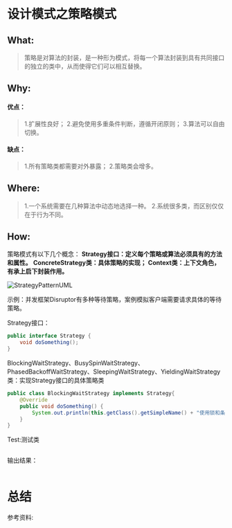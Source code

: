 # 设计模式之策略模式
## What:

>策略是对算法的封装，是一种形为模式，将每一个算法封装到具有共同接口的独立的类中，从而使得它们可以相互替换。


## Why:
#### 优点：
>1.扩展性良好；
2.避免使用多重条件判断，遵循开闭原则；
3.算法可以自由切换。

#### 缺点：
>1.所有策略类都需要对外暴露；
2.策略类会增多。


## Where:
>1.一个系统需要在几种算法中动态地选择一种。
2.系统很多类，而区别仅仅在于行为不同。

## How:

策略模式有以下几个概念：
**Strategy接口：定义每个策略或算法必须具有的方法和属性。**
**ConcreteStrategy类：具体策略的实现；** 
**Context类：上下文角色，有承上启下封装作用。**

![StrategyPatternUML](https://raw.githubusercontent.com/MuggleLee/PicGo/master/%E8%AE%BE%E8%AE%A1%E6%A8%A1%E5%BC%8F/%E7%AD%96%E7%95%A5%E6%A8%A1%E5%BC%8F/StrategyPatternUML.png)

示例：并发框架Disruptor有多种等待策略，案例模拟客户端需要请求具体的等待策略。

Strategy接口：
```java
public interface Strategy {
    void doSomething();
}
```
BlockingWaitStrategy、BusySpinWaitStrategy、PhasedBackoffWaitStrategy、SleepingWaitStrategy、YieldingWaitStrategy类：实现Strategy接口的具体策略类
```java
public class BlockingWaitStrategy implements Strategy{
    @Override
    public void doSomething() {
        System.out.println(this.getClass().getSimpleName() + "使用锁和条件变量。CPU资源的占用少，延迟大");
    }
}
```




Test:测试类
```java

```
输出结果：
```java

```



# 总结

参考资料:
